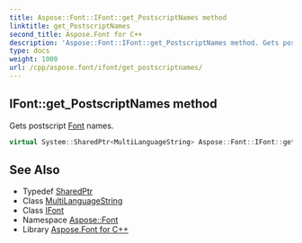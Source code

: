 ```yaml
---
title: Aspose::Font::IFont::get_PostscriptNames method
linktitle: get_PostscriptNames
second_title: Aspose.Font for C++
description: 'Aspose::Font::IFont::get_PostscriptNames method. Gets postscript Font names in C++.'
type: docs
weight: 1000
url: /cpp/aspose.font/ifont/get_postscriptnames/
---
```

## IFont::get_PostscriptNames method


Gets postscript [Font](../../font/) names.

```cpp
virtual System::SharedPtr<MultiLanguageString> Aspose::Font::IFont::get_PostscriptNames()=0
```

## See Also

* Typedef [SharedPtr](../../../system/sharedptr/)
* Class [MultiLanguageString](../../multilanguagestring/)
* Class [IFont](../)
* Namespace [Aspose::Font](../../)
* Library [Aspose.Font for C++](../../../)
